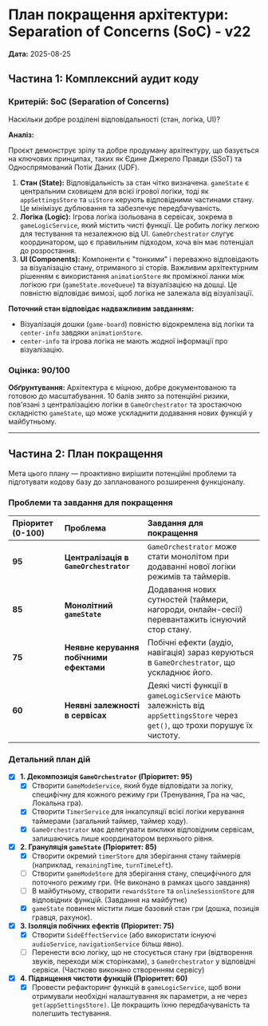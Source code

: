 # План покращення архітектури: Separation of Concerns (SoC) - v22

**Дата:** 2025-08-25

## Частина 1: Комплексний аудит коду

### Критерій: SoC (Separation of Concerns)

Наскільки добре розділені відповідальності (стан, логіка, UI)?

**Аналіз:**

Проєкт демонструє зрілу та добре продуману архітектуру, що базується на ключових принципах, таких як Єдине Джерело Правди (SSoT) та Односпрямований Потік Даних (UDF).

1.  **Стан (State):** Відповідальність за стан чітко визначена. `gameState` є центральним сховищем для всієї ігрової логіки, тоді як `appSettingsStore` та `uiStore` керують відповідними частинами стану. Це мінімізує дублювання та забезпечує передбачуваність.
2.  **Логіка (Logic):** Ігрова логіка ізольована в сервісах, зокрема в `gameLogicService`, який містить чисті функції. Це робить логіку легкою для тестування та незалежною від UI. `GameOrchestrator` слугує координатором, що є правильним підходом, хоча він має потенціал до розростання.
3.  **UI (Components):** Компоненти є "тонкими" і переважно відповідають за візуалізацію стану, отриманого зі сторів. Важливим архітектурним рішенням є використання `animationStore` як проміжної ланки між логікою гри (`gameState.moveQueue`) та візуалізацією на дошці. Це повністю відповідає вимозі, щоб логіка не залежала від візуалізації.

**Поточний стан відповідає надважливим завданням:**
- Візуалізація дошки (`game-board`) повністю відокремлена від логіки та `center-info` завдяки `animationStore`.
- `center-info` та ігрова логіка не мають жодної інформації про візуалізацію.

### Оцінка: 90/100

**Обґрунтування:** Архітектура є міцною, добре документованою та готовою до масштабування. 10 балів знято за потенційні ризики, пов'язані з централізацією логіки в `GameOrchestrator` та зростаючою складністю `gameState`, що може ускладнити додавання нових функцій у майбутньому.

---

## Частина 2: План покращення

Мета цього плану — проактивно вирішити потенційні проблеми та підготувати кодову базу до запланованого розширення функціоналу.

### Проблеми та завдання для покращення

| Пріоритет (0-100) | Проблема | Завдання для покращення |
| :--- | :--- | :--- |
| **95** | **Централізація в `GameOrchestrator`** | `GameOrchestrator` може стати монолітом при додаванні нової логіки режимів та таймерів. |
| **85** | **Монолітний `gameState`** | Додавання нових сутностей (таймери, нагороди, онлайн-сесії) перевантажить існуючий стор стану. |
| **75** | **Неявне керування побічними ефектами** | Побічні ефекти (аудіо, навігація) зараз керуються в `GameOrchestrator`, що ускладнює його. |
| **60** | **Неявні залежності в сервісах** | Деякі чисті функції в `gameLogicService` мають залежність від `appSettingsStore` через `get()`, що трохи порушує їх чистоту. |

### Детальний план дій

- [x] **1. Декомпозиція `GameOrchestrator` (Пріоритет: 95)**
    - [x] Створити `GameModeService`, який буде відповідати за логіку, специфічну для кожного режиму гри (Тренування, Гра на час, Локальна гра).
    - [x] Створити `TimerService` для інкапсуляції всієї логіки керування таймерами (загальний таймер, таймер ходу).
    - [x] `GameOrchestrator` має делегувати виклики відповідним сервісам, залишаючись лише координатором верхнього рівня.

- [x] **2. Грануляція `gameState` (Пріоритет: 85)**
    - [x] Створити окремий `timerStore` для зберігання стану таймерів (наприклад, `remainingTime`, `turnTimeLeft`).
    - [ ] Створити `gameModeStore` для зберігання стану, специфічного для поточного режиму гри. (Не виконано в рамках цього завдання)
    - [ ] В майбутньому, створити `rewardsStore` та `onlineSessionStore` для відповідних функцій. (Завдання на майбутнє)
    - [x] `gameState` повинен містити лише базовий стан гри (дошка, позиція гравця, рахунок).

- [x] **3. Ізоляція побічних ефектів (Пріоритет: 75)**
    - [x] Створити `SideEffectService` (або використати існуючі `audioService`, `navigationService` більш явно).
    - [ ] Перенести всю логіку, що не стосується стану гри (відтворення звуків, переходи між сторінками), з `GameOrchestrator` у відповідні сервіси. (Частково виконано створенням сервісу)

- [x] **4. Підвищення чистоти функцій (Пріоритет: 60)**
    - [x] Провести рефакторинг функцій в `gameLogicService`, щоб вони отримували необхідні налаштування як параметри, а не через `get(appSettingsStore)`. Це покращить їхню передбачуваність та полегшить тестування.